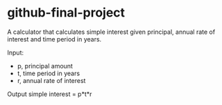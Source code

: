 # github-final-project

A calculator that calculates simple interest given principal, annual rate of interest and time period in years.

Input:
* p, principal amount
* t, time period in years
* r, annual rate of interest
   
   
Output
   simple interest = p\*t\*r
